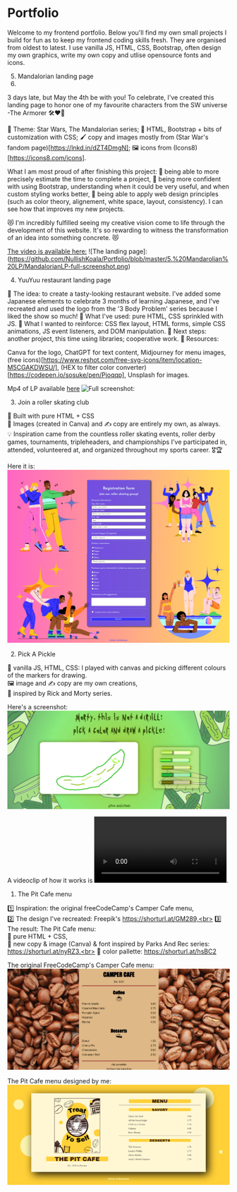 # Portfolio

Welcome to my frontend portfolio. Below you'll find my own small projects I build for fun as to keep my frontend coding skills fresh.
They are organised from oldest to latest.
I use vanilla JS, HTML, CSS, Bootstrap, often design my own graphics, write my own copy and utlise opensource fonts and icons.


5. Mandalorian landing page
6. 
3 days late, but May the 4th be with you! To celebrate, I've created this landing page to honor one of my favourite characters from the SW universe -The Armorer 🛠️❤️‍🔥

🌠 Theme: Star Wars, The Mandalorian series;
🔨 HTML, Bootstrap + bits of customization with CSS;
🖌️ copy and images mostly from (Star War's fandom page)[https://lnkd.in/dZT4DmgN];
🖼️ icons from (Icons8)[https://icons8.com/icons].

What I am most proud of after finishing this project:
🦾 being able to more precisely estimate the time to complete a project,
🦾 being more confident with using Bootstrap, understanding when it could be very useful, and when custom styling works better,
🦾 being able to apply web design principles (such as color theory, alignement, white space, layout, consistency). I can see how that improves my new projects.

😻 I'm incredibly fulfilled seeing my creative vision come to life through the development of this website. It's so rewarding to witness the transformation of an idea into something concrete. 😻

[The video is available here:](https://github.com/NullishKoala/Portfolio/blob/master/5.%20Mandarolian%20LP/4thMayMandalorianLP.mp4)
![The landing page]:(https://github.com/NullishKoala/Portfolio/blob/master/5.%20Mandarolian%20LP/MandalorianLP-full-screenshot.png)   

4. YuuYuu restaurant landing page

🤤 The idea: to create a tasty-looking restaurant website. I've added some Japanese elements to celebrate 3 months of learning Japanese, and I've recreated and used the logo from the '3 Body Problem' series because I liked the show so much!
📝 What I've used: pure HTML, CSS sprinkled with JS.
🧠 What I wanted to reinforce: CSS flex layout, HTML forms, simple CSS animations, JS event listeners, and DOM manipulation.
🚀 Next steps: another project, this time using libraries; cooperative work.
🎯 Resources:

Canva for the logo,
ChatGPT for text content,
Midjourney for menu images,
(free icons)[https://www.reshot.com/free-svg-icons/item/location-M5CGAKDWSU/],
(HEX to filter color converter)[https://codepen.io/sosuke/pen/Pjoqqp],
Unsplash for images.  

Mp4 of LP available [here](https://github.com/NullishKoala/Portfolio/blob/master/4.%20YuuYuu%20Restaurant/yuuyuu%20restaurant.mp4)
![Full screenshot:](https://github.com/NullishKoala/Portfolio/blob/master/4.%20YuuYuu%20Restaurant/yuuyuu-restaurant-lp-full-screenshot.png)

3. Join a roller skating club

💫 Built with pure HTML + CSS<br>
💅 Images (created in Canva) and ✍ copy are entirely my own, as always.<br>
💡 Inspiration came from the countless roller skating events, roller derby games, tournaments, tripleheaders, and championships I've participated in, attended, volunteered at, and organized throughout my sports career. 🎖🏆<br>

Here it is:
![Join a roller skating event](https://github.com/NullishKoala/Portfolio/blob/master/3.%20Join%20a%20skate%20group%20form/Join%20a%20roller%20skating%20club.png)

2. Pick A Pickle<br>

💽 vanilla JS, HTML, CSS: I played with canvas and picking different colours of the markers for drawing.<br>
🖼 image and ✍ copy are my own creations,<br>
🥒 inspired by Rick and Morty series.<br>

Here's a screenshot:
![Pick A Pickle](https://github.com/NullishKoala/Portfolio/blob/master/2.%20Pick%20a%20Pickle/PickAPickle.png)

A videoclip of how it works is ![here](https://github.com/NullishKoala/Portfolio/blob/master/2.%20Pick%20a%20Pickle/PickAPickle.mp4).

1. The Pit Cafe menu<br>

1️⃣ Inspiration: the original freeCodeCamp's Camper Cafe menu,<br>
2️⃣ The design I've recreated: Freepik's https://shorturl.at/GM289,<br>
3️⃣ The result: The Pit Cafe menu:<br>
🧐 pure HTML + CSS,<br>
📝 new copy & image (Canva) & font inspired by Parks And Rec series: https://shorturl.at/nyRZ3.<br>
🎨 color pallette: https://shorturl.at/hsBC2

The original FreeCodeCamp's Camper Cafe menu:
![Camper Cafe menu](https://github.com/NullishKoala/Portfolio/blob/master/1.%20The%20Pit%20Cafe/CamperCafeMenu.png)

The Pit Cafe menu designed by me:
![Pit Cafe menu](https://github.com/NullishKoala/Portfolio/blob/master/1.%20The%20Pit%20Cafe/PitCafeMenu.png)
